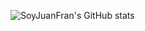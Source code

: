 ![SoyJuanFran's GitHub stats](https://github-readme-stats.vercel.app/api?username=SoyJuanFran&count_private=true&show_icons=true&theme=onedark)
